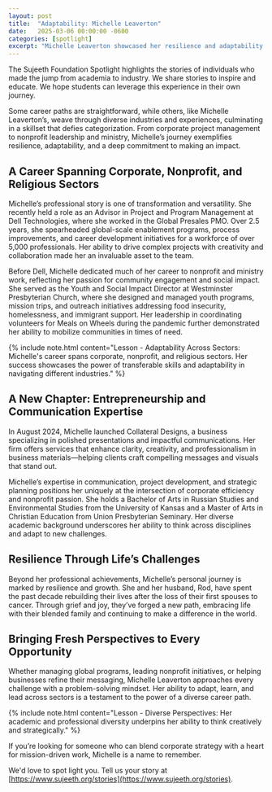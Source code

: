 ```yaml
---
layout: post
title:  "Adaptability: Michelle Leaverton"
date:   2025-03-06 00:00:00 -0600
categories: [spotlight]
excerpt: "Michelle Leaverton showcased her resilience and adaptability as she transitioned from corporate project management at Dell Technologies to nonprofit leadership and ministry, and eventually launched her own business, Collateral Designs. Discover practical tips for students on building experience, embracing challenges, and making a positive impact in their professional lives."
---
```

The Sujeeth Foundation Spotlight highlights the stories of individuals who made the jump from academia to industry.  We share stories to inspire and educate.  We hope students can leverage this experience in their own journey.

Some career paths are straightforward, while others, like Michelle Leaverton’s, weave through diverse industries and experiences, culminating in a skillset that defies categorization. From corporate project management to nonprofit leadership and ministry, Michelle’s journey exemplifies resilience, adaptability, and a deep commitment to making an impact.

## A Career Spanning Corporate, Nonprofit, and Religious Sectors
Michelle’s professional story is one of transformation and versatility. She recently held a role as an Advisor in Project and Program Management at Dell Technologies, where she worked in the Global Presales PMO. Over 2.5 years, she spearheaded global-scale enablement programs, process improvements, and career development initiatives for a workforce of over 5,000 professionals. Her ability to drive complex projects with creativity and collaboration made her an invaluable asset to the team.

Before Dell, Michelle dedicated much of her career to nonprofit and ministry work, reflecting her passion for community engagement and social impact. She served as the Youth and Social Impact Director at Westminster Presbyterian Church, where she designed and managed youth programs, mission trips, and outreach initiatives addressing food insecurity, homelessness, and immigrant support. Her leadership in coordinating volunteers for Meals on Wheels during the pandemic further demonstrated her ability to mobilize communities in times of need.

{% include note.html content="Lesson - Adaptability Across Sectors: Michelle's career spans corporate, nonprofit, and religious sectors. Her success showcases the power of transferable skills and adaptability in navigating different industries." %}
## A New Chapter: Entrepreneurship and Communication Expertise
In August 2024, Michelle launched Collateral Designs, a business specializing in polished presentations and impactful communications. Her firm offers services that enhance clarity, creativity, and professionalism in business materials—helping clients craft compelling messages and visuals that stand out.

Michelle’s expertise in communication, project development, and strategic planning positions her uniquely at the intersection of corporate efficiency and nonprofit passion. She holds a Bachelor of Arts in Russian Studies and Environmental Studies from the University of Kansas and a Master of Arts in Christian Education from Union Presbyterian Seminary. Her diverse academic background underscores her ability to think across disciplines and adapt to new challenges.

## Resilience Through Life’s Challenges
Beyond her professional achievements, Michelle’s personal journey is marked by resilience and growth. She and her husband, Rod, have spent the past decade rebuilding their lives after the loss of their first spouses to cancer. Through grief and joy, they’ve forged a new path, embracing life with their blended family and continuing to make a difference in the world.

## Bringing Fresh Perspectives to Every Opportunity
Whether managing global programs, leading nonprofit initiatives, or helping businesses refine their messaging, Michelle Leaverton approaches every challenge with a problem-solving mindset. Her ability to adapt, learn, and lead across sectors is a testament to the power of a diverse career path.

{% include note.html content="Lesson - Diverse Perspectives: Her academic and professional diversity underpins her ability to think creatively and strategically." %}

If you’re looking for someone who can blend corporate strategy with a heart for mission-driven work, Michelle is a name to remember.

We'd love to spot light you.  Tell us your story at [https://www.sujeeth.org/stories](https://www.sujeeth.org/stories).
